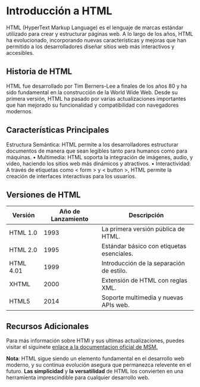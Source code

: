 # Introducción a HTML

HTML (HyperText Markup Language) es el lenguaje de marcas estándar utilizado para crear y estructurar páginas web. A lo largo de los años, HTML ha evolucionado, incorporando nuevas características y mejoras que han permitido a los desarrolladores diseñar sitios web más interactivos y accesibles.
## Historia de HTML
HTML fue desarrollado por Tim Berners-Lee a finales de los años 80 y ha sido fundamental en la construcción de la World Wide Web. Desde su primera versión, HTML ha pasado por varias actualizaciones importantes que han mejorado su funcionalidad y compatibilidad con navegadores modernos.
## Características Principales
Estructura Semántica: HTML permite a los desarrolladores estructurar documentos de manera que sean legibles tanto para humanos como para máquinas.
• Multimedia: HTML soporta la integración de imágenes, audio, y video, haciendo los sitios web más dinámicos y atractivos.
• Interactividad: A través de etiquetas como < form > y < button >, HTML permite la creación de interfaces interactivas para los usuarios.
## Versiones de HTML
| Versión | Año de Lanzamiento | Descripción|
|---------|--------------------|------------|
|HTML 1.0| 1993|La primera versión pública de HTML.|
|HTML 2.0| 1995|Estándar básico con etiquetas esenciales.|
|HTML 4.01| 1999| Introducción de la separación de estilo.|
|XHTML|2000|Extensión de HTML con reglas XML.|
|HTML5| 2014| Soporte multimedia y nuevas APIs web.|
## Recursos Adicionales
Para más información sobre HTMl y sus ultimas actualizaciones, puedes visitar el siguinete [enlace a la documentacion oficial de MSM.]( https://developer.mozilla.org/es/docs/Web/HTML.)

__Nota__: HTML sigue siendo un elemento fundamental en el desarrollo web moderno, y su continua evolución asegura que permanezca relevente en el futuro. __Las simplicidad__ y __la versatilidad__ de HTML los convierten en una herramienta imprescindible para cualquier desarrollo web.
